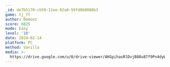 ```yaml
---
_id: de7b5170-cb50-11ee-82a0-59fd0b0808b3
game: tj_ff
author: Demonz
score: 6825
mode: Easy
level: '10'
date: 2024-02-14
platform: PC
method: Vanilla
media: >-
  https://drive.google.com/u/0/drive-viewer/AKGpihasRlDvjB88u87f9Pn4dyWLtzswvravFdT1aDlZLRPPUT__5AfP1lCuI0Y6AQVdmm5BCM2ECQ25lf7BlrGntYAgB89TugmJz_4=s2560
---
```



